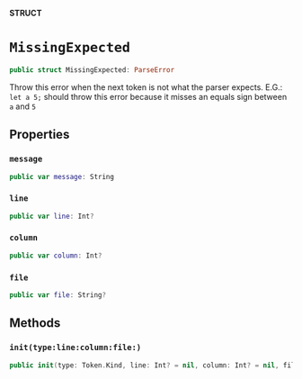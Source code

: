 **STRUCT**

# `MissingExpected`

```swift
public struct MissingExpected: ParseError
```

Throw this error when the next token is not what the
parser expects. E.G.: `let a 5;` should throw this
error because it misses an equals sign between `a` and `5`

## Properties
### `message`

```swift
public var message: String
```

### `line`

```swift
public var line: Int?
```

### `column`

```swift
public var column: Int?
```

### `file`

```swift
public var file: String?
```

## Methods
### `init(type:line:column:file:)`

```swift
public init(type: Token.Kind, line: Int? = nil, column: Int? = nil, file: String? = nil)
```

